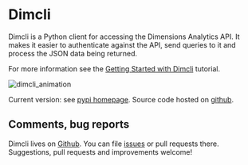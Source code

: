 # Dimcli

Dimcli is a Python client for accessing the Dimensions Analytics API. It makes it easier to authenticate against the API, send queries to it and process the JSON data being returned.  

For more information see the [Getting Started with Dimcli](https://digital-science.github.io/dimcli/getting-started.html) tutorial.
 
![dimcli_animation](https://raw.githubusercontent.com/digital-science/dimcli/master/static/dimcli_animated.gif)

Current version: see [pypi homepage](https://pypi.org/project/dimcli/). Source code hosted on [github](https://github.com/digital-science/dimcli). 



## Comments, bug reports

Dimcli lives on [Github](https://github.com/digital-science/dimcli/). You can file [issues]([issues](https://github.com/digital-science/dimcli/issues/new)) or pull requests there. Suggestions, pull requests and improvements welcome!
